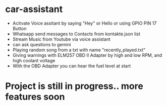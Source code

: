 # car-assistant
* Acitvate Voice assitant by saying "Hey" or Hello or using GPIO PIN 17 Button
* Whatsapp send messages to Contacts from kontakte.json list
* Stream Music from Youtube via voice assistant 
* can ask questions to gemini
* Playing random song from a txt with name "recently_played.txt"
* Giving warnings with ELM257 OBD II Adapter by high and low RPM, and high coolant voltage
* With the OBD Adapter you can hear the fuel level at start
# Project is still in progress.. more features soon
